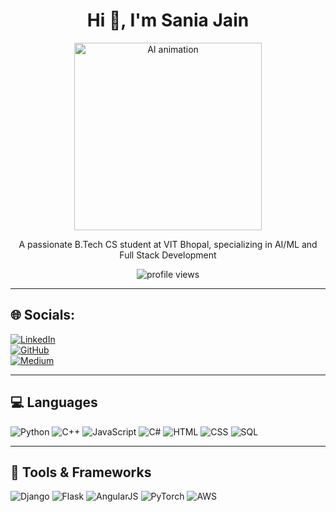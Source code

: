<h1 align="center">Hi 👋, I'm Sania Jain</h1>
<p align="center">
  <img src="https://media.giphy.com/media/qgQUggAC3Pfv687qPC/giphy.gif" width="300" alt="AI animation">
</p>
<p align="center">A passionate B.Tech CS student at VIT Bhopal, specializing in AI/ML and Full Stack Development</p>

<p align="center">
  <img src="https://komarev.com/ghpvc/?username=saniajain3&label=Profile%20views&color=0e75b6&style=flat" alt="profile views"/>
</p>

---

## 🌐 Socials:

[![LinkedIn](https://img.shields.io/badge/LinkedIn-0077B5?style=for-the-badge&logo=linkedin&logoColor=white)](https://linkedin.com/in/sania-jain)  
[![GitHub](https://img.shields.io/badge/GitHub-000?style=for-the-badge&logo=github&logoColor=white)](https://github.com/saniajain3)  
[![Medium](https://img.shields.io/badge/Medium-12100E?style=for-the-badge&logo=medium&logoColor=white)](https://medium.com/@jainsania3)

---

## 💻 Languages

![Python](https://img.shields.io/badge/Python-3776AB?style=flat-square&logo=python&logoColor=white)
![C++](https://img.shields.io/badge/C++-00599C?style=flat-square&logo=c%2B%2B&logoColor=white)
![JavaScript](https://img.shields.io/badge/JavaScript-F7DF1E?style=flat-square&logo=javascript&logoColor=black)
![C#](https://img.shields.io/badge/C%23-239120?style=flat-square&logo=c-sharp&logoColor=white)
![HTML](https://img.shields.io/badge/HTML5-E34F26?style=flat-square&logo=html5&logoColor=white)
![CSS](https://img.shields.io/badge/CSS3-1572B6?style=flat-square&logo=css3&logoColor=white)
![SQL](https://img.shields.io/badge/SQL-4479A1?style=flat-square&logo=postgresql&logoColor=white)

---

## 🧰 Tools & Frameworks

![Django](https://img.shields.io/badge/Django-092E20?style=flat-square&logo=django&logoColor=white)
![Flask](https://img.shields.io/badge/Flask-000000?style=flat-square&logo=flask&logoColor=white)
![AngularJS](https://img.shields.io/badge/AngularJS-E23237?style=flat-square&logo=angularjs&logoColor=white)
![PyTorch](https://img.shields.io/badge/PyTorch-EE4C2C?style=flat-square&logo=pytorch&logoColor=white)
![AWS](https://img.shields.io/badge/AWS-232F3)
